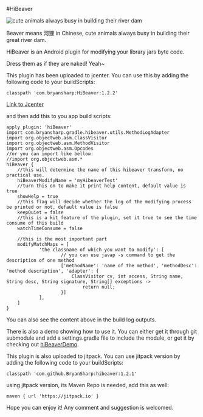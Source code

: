 #HiBeaver

![cute animals always busy in building their river dam](https://github.com/BryanSharp/hibeaver/blob/master/beaver.jpeg?raw=true)

Beaver means 河狸 in Chinese, cute animals always busy in building their great river dam.

HiBeaver is an Android plugin for modifying your library jars byte code.

Dress them as if they are naked! Yeah~

This plugin has been uploaded to jcenter. You can use this by adding the following code to your buildScripts:

    classpath 'com.bryansharp:HiBeaver:1.2.2'

[Link to Jcenter](https://bintray.com/bsp0911932/maven/HiBeaver)

and then add this to you app build scripts:

    apply plugin: 'hiBeaver'
    import com.bryansharp.gradle.hibeaver.utils.MethodLogAdapter
    import org.objectweb.asm.ClassVisitor
    import org.objectweb.asm.MethodVisitor
    import org.objectweb.asm.Opcodes
    //or you can import like bellow:
    //import org.objectweb.asm.*
    hiBeaver {
        //this will determine the name of this hibeaver transform, no practical use.
        hiBeaverModifyName = 'myHibeaverTest'
        //turn this on to make it print help content, default value is true
        showHelp = true
        //this flag will decide whether the log of the modifying process be printed or not, default value is false
        keepQuiet = false
        //this is a kit feature of the plugin, set it true to see the time consume of this build
        watchTimeConsume = false
    
        //this is the most important part
        modifyMatchMaps = [
                'the classname of which you want to modify': [
                        // you can use javap -s command to get the description of one method
                        ['methodName': 'name of the method', 'methodDesc': 'method description', 'adapter': {
                            ClassVisitor cv, int access, String name, String desc, String signature, String[] exceptions ->
                                return null;
                        }]
                ],
        ]
    }

You can also see the content above in the build log outputs.

There is also a demo showing how to use it. You can either get it through git submodule and add a settings.gradle file to include the module, or get it by checking out [hiBeaverDemo](https://github.com/BryanSharp/hiBeaverDemo).

This plugin is also uploaded to jitpack. You can use jitpack version by adding the following code to your buildScripts:

    classpath 'com.github.BryanSharp:hibeaver:1.2.1'

using jitpack version, its Maven Repo is needed, add this as well:

    maven { url 'https://jitpack.io' }

Hope you can enjoy it! Any comment and suggestion is welcomed.